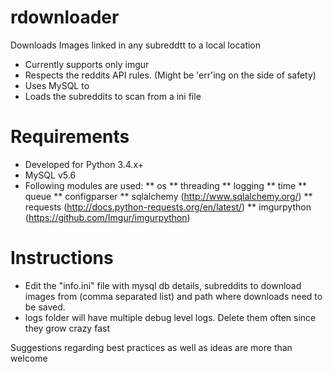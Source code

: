 # rdownloader
Downloads Images linked in any subreddtt to a local location

* Currently supports only imgur
* Respects the reddits API rules. (Might be 'err'ing on the side of safety)
* Uses MySQL to 
* Loads the subreddits to scan from a ini file
# Requirements
* Developed for Python 3.4.x+
* MySQL v5.6
* Following modules are used:
** os
** threading
** logging
** time
** queue
** configparser
** sqlalchemy (http://www.sqlalchemy.org/)
** requests (http://docs.python-requests.org/en/latest/)
** imgurpython (https://github.com/Imgur/imgurpython)

# Instructions
* Edit the "info.ini" file with mysql db details, subreddits to download images from (comma separated list) and path where downloads need to be saved. 
* logs folder will have multiple debug level logs. Delete them often since they grow crazy fast

Suggestions regarding best practices as well as ideas are more than welcome